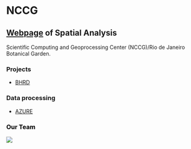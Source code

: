 # NCCG

## [Webpage](https://nccg.github.io/) of Spatial Analysis </b>
Scientific Computing and Geoprocessing Center (NCCG)/Rio de Janeiro Botanical Garden.

### Projects 

- [BHRD](https://github.com/Projeto-BHRD-INMA)

### Data processing 

- [AZURE](https://portal.azure.com/#home)

###  <span style="color:black"> Our Team </span>

![](https://i.imgur.com/weXG4Am.png)

